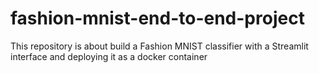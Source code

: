 # fashion-mnist-end-to-end-project
This repository is about build a Fashion MNIST classifier with a Streamlit interface and deploying it as a docker container
